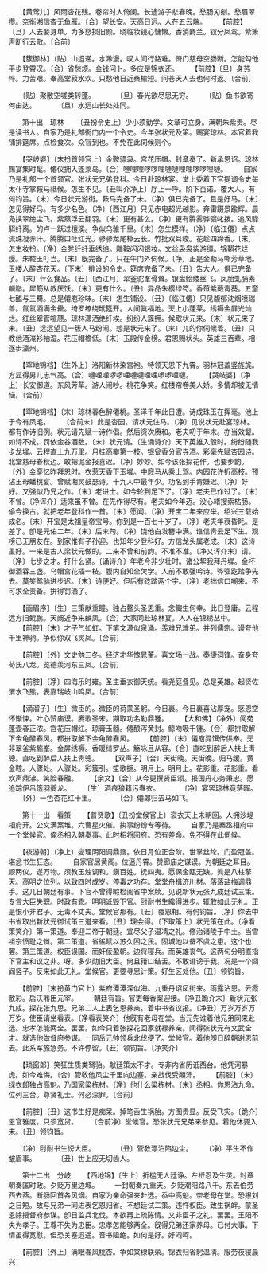 <!-- { "loadSidebar": true } -->
　　【黄莺儿】风雨杏花残。卷帘时人倚阑。长途游子悲春晚。愁肠刃剜。愁眉翠攒。奈衡湘信杳无鱼雁。〔合〕望长安。天高日远。人在五云端。 
　　【前腔】〔旦〕人去妾身单。为多愁损旧颜。晓临妆镜心慵懒。香消麝兰。钗分凤鸾。紫箫声断行云散。〔合前〕 

　　【簇御林】〔贴〕山迢递。水渺漫。叹人间行路难。倚门慈母空肠断。怎能勾他平步登霄汉。〔合〕省愁烦。金钱问卜。多应是锦衣还。 
　　【前腔】〔旦〕身劳悴。力苦艰。奉高堂菽水欢。只愁他日近桑楡短。问苍天人去也何时返。〔合前〕 

　　〔贴〕聚散空嗟类转蓬。　　　　〔旦〕春光欲尽思无穷。 
　　〔贴〕鱼书欲寄何由达。　　　　〔旦〕水远山长处处同。 

　　第十出　琼林 
　　〔丑扮令史上〕少小须勤学。文章可立身。满朝朱紫贵。尽是读书人。自家乃是礼部衙门内一个令史。今年张状元及第。赐宴琼林。本官着我铺排筵席。点检食次。众官到也。不免在此伺候则个。 

　　【哭岐婆】〔末扮首领官上〕金鞍骠袅。宫花压帽。封章奏了。新承恩诏。琼林赐宴集时髦。僊仪拥入蓬莱岛。〔合〕嗹哩哩啰啰哩嗹嗹哩哩啰啰哩嗹。 
　　自家乃是礼部一个首领官。张状元兄弟登科。今日赴琼林宴。堂上委着下官提调令史每太仆寺掌鞍马祗候。怎生不见。〔丑叫介净上〕厅上一呼。阶下百诺。覆大人。有何钧旨。〔末〕今日状元游街。鞍马完备了未。〔净〕俱已完备了。且是好马。〔末〕怎见得好马。有多少名色。〔净〕〔西江月〕只见赤电超光越影。奔雷蹑景踰辉。晨凫挟翠绝尘飞。紫燕浮云翻羽。〔末〕更有甚么。〔净〕更有腾雾骅骝叱拨。追风騄駬纤离。的卢一跃过檀溪。争似乌骓千里。〔末〕怎生模样。〔净〕〔临江僊〕点点流珠凝赤汗。腾腾口吐红光。骖骖龙尾棹云长。竹批双耳峻。花趁四蹄香。〔末〕怎生妆扮。〔净〕金凳纤纤垂绣络。雕鞍闪闪银妆。文丝袅袅紫游缰。锦鞯花烂熳。朱鞚玉叮当。〔末〕旣完备了。只在午门外伺候。〔净〕正是金勒马嘶芳草地。玉楼人醉杏花天。〔下末〕排设的令史。筵席完备了未。〔丑〕吿大人。俱已完备了。〔末〕什么食品。〔丑〕〔西江月〕翠釜驼峯骨耸。银盘鲙缕丝飞。凤胎虬脯素麟脂。犀筯从教厌饫。〔末〕更有什么。〔丑〕异品朱樱绿笱。香葅紫蕨靑葵。五齑七醢与三臡。总是僊庖珍味。〔末〕怎生铺设。〔丑〕〔临江僊〕只见馥郁沈烟喷瑞兽。氤氲酒满金罍。绮罗缭绕玳筵开。人间眞福地。天上小蓬莱。绣褥金屛光灿烂。红丝翠管喧豗。琼林潇洒绝纤埃。纷纷人簇拥。候取状元来。〔末〕状元来了未。〔丑〕远远望见一簇人马纷闹。想是状元来了。〔末〕兀的你伺候着。〔丑〕只教他酒淹衫袖湿。花压帽檐低。〔末〕玉殿传金榜。君恩赐状头。英雄三百辈。相逐步瀛州。 

　　【窣地锦裆】〔生外上〕洛阳新林染宫袍。特领天恩下九霄。羽林冠盖竖旌旄。方显得男儿志气高。〔合〕嗹哩哩啰啰哩嗹嗹哩哩啰啰哩嗹。 
　　【哭岐婆】〔净上〕长安御道。东风芳草。游人闹吵。桃花争笑。红楼帘卷美人娇。多情却被无情恼。〔合前〕 

　　【窣地锦裆】〔末〕琼林春色醉僊桃。圣泽千年此日遭。诗成珠玉在挥毫。池上于今有凤毛。 
　　〔合前末〕此是杏园。请状元住马。〔净〕见说状元赴宴琼林。都有作诗旧例。状元请先赋一诗作倡。然后资次赓和。老夫叨于年末。亦当效颦。如诗不成。罚依金谷酒数。〔末〕状元请。〔生诵诗介〕天下英雄入彀时。纷纷随我步龙墀。云程直上九万里。月桂高攀第一枝。银瓮香分官寺酒。彩毫先赋杏园诗。北堂慈母春秋迈。敢把泥金报喜迟。〔净〕妙妙。如今该张探花作。也要步韵。〔外〕金銮忆昨拜恩时。衣惹天香下玉墀。中廐马从乘上驾。内园花许折高枝。预沾王母蟠桃宴。曾赋湘灵鼓瑟诗。十九人中最年少。功名到手肯嫌迟。〔净〕好好。又强似乃兄之作。〔末〕老进士。如今轮到足下了。〔净〕老夫已作过了。〔末〕不曾。〔净诨介〕适来虽不曾。在先作得尽有。老夫如今年迈。没心緖搜索枯肠。偷今换古。就把老年登科作一首。〔末〕愿闻。〔净〕开宝二年来应举。绍兴三载始成名。〔末〕开宝是太祖皇帝宝号。你到是一百七十岁了。〔净〕老夫年衰昏眊。是差了。卽是元佑二年。〔末〕后末句。〔净〕饶他白发簪中满。谁信靑云足下生。观榜已无朋友在。到家惟有子孙迎。也知年少登科好。方信龙头属老成。〔末〕这诗虽好。一来是古人梁状元做的。二来不曾和前韵。不准不准。〔净又诨介末〕请。〔净〕七步之才。打什么紧。〔诵诗介〕年老今非少壮时。诸公挈我拜丹墀。金杯御酒呑三盏。乌帽宫花插一枝。腹内自知全欠学。人前不敢强吟诗。骅骝趷踏争先去。莫笑鸳骀进步迟。〔末〕诗便好。但后有趷踏两个字。〔净〕老拙信口嘲来。不可求全责备。拚得罚酒了。 

　　【画眉序】〔生〕三策献重瞳。独占鳌头圣恩重。念鲰生何幸。此日登庸。云程远方旧鲲鹏。天阙近争来麟凤。〔合〕大家同赴琼林宴。人人在锦绣丛中。 
　　【前腔】〔末〕才子气如虹。下笔文源似泉涌。羡难兄难弟。并列儒宗。谩夸他千里神驹。争似你双飞灵凤。〔合前〕 

　　【前腔】〔外〕文史勉三冬。经济才华愧晁董。喜文场一战。奏捷词锋。奋身夸荀氏八龙。览德羡河东三凤。〔合前〕 

　　【前腔】〔净〕四海乐时雍。圣主垂衣御天统。看尧庭叠见。总是英雄。起贤佐渭水飞熊。表嘉瑞岐山鸣凤。〔合前〕 

　　【滴溜子】〔生〕微臣的。微臣的荷蒙圣躬。今日裏。今日裏喜沾厚宠。感恩空怀惭悚。叶心赞庙谟。赓歌圣宋。期取功名勒鼎锺。 
　　【大和佛】〔净外〕阆苑蓬壶春正浓。宫花压帽红。琼膏玉髓。僊酿泻黄封。鲸吻吸千锺。〔合〕都拚取解下金龟醉春风。都拚取解下金龟醉春风。 
　　【前腔】〔末〕僊庖异馔传供奉。无非翠釜紫駞峯。金屛绣褥。香暖绮罗丛。觞咏且从容。〔合〕直吃到醉后人扶上靑骢。直吃到醉后人扶上靑骢。 
　　【双声子】〔合〕天街晚。天街晚。归马缓。黄金鞚。人骤处。人骤处。彩簇引。笙歌拥。明月上。明月上。花影重。花影重。看欢声鼎沸。笑脸春融。 
　　【余文】〔合〕从今更撰贤臣颂。报国丹心务秉忠。愿追踪伊吕簉羽夔龙。 
　　〔生〕酒痕狼籍污春衣。　　　　〔净〕宴罢琼林竟落晖。 
　　〔外〕一色杏花红十里。　　　　〔合〕僊郞归去马如飞。 

　　第十一出　看策 
　　【普贤歌】〔丑扮堂候官上〕衮衣天上未朝回。人拥沙堤相府开。公文满案堆。六曹星火催。执事纷纷专等待。 
　　自家乃是秦丞相府中一个堂候官。俺丞相入朝奏事。此时相将回府。恐有差命。免不得在此伺候。 

　　【夜游朝】〔净上〕燮理阴阳调鼎鼐。依日月位正台阶。世掌丝纶。门盈冠盖。堪忿书生狂态。 
　　自家官居黄阁。位逼丹霄。赞廊庙之谋谟。为朝廷之耳目。顺两仪。遂万物。须教玉烛调和。鎭百姓。抚四夷。愿保金瓯无缺。眞是八柱擎天。高明之位列。以致四时成岁。停毒之功存。堂堂舟楫济川材。落落盐梅调鼎手。这几日朝廷有事。下官不曾得暇检阅省中案牍。见说新状元张九成廷试三策。专言大臣失职。时政有乖。明明诋毁下官。尀耐书生纔得进步。辄敢如此无礼。正是恨小非君子。无毒不丈夫。堂候官那有。〔丑〕覆恩相。有何钧旨。〔净〕你去中书省取出新状元御试策三道来看。〔丑〕理会得。〔下取策上〕状元策在此。〔净看策笑介〕第一策道。奉迎二帝于朝廷。宜尽父子温凊之礼。修治诸陵于中土。当雪祖宗愤耻之雠。第二策道。省徭赋以苏久困之民。固城池以备不虞之患。这个也罢。第三策道。权臣误国。而奸佞盈朝。边将寝兵。而英雄丧气。这两句分明直指下官主和议之非。呀。多少勋旧大臣。尙且箝口结舌。不敢诽谤于我。况是一个闾阎竖子。反来如此无礼。堂候官。更要寻思计策。好生区处他。〔丑〕领钧旨。 

　　【前腔】〔末扮黄门官上〕紫府潭潭深似海。九重丹诏凤衔来。雨露沾恩。云霞散彩。启沃鼎臣元宰。 
　　朝廷有旨。官吏每香案迎接。〔净丑跪介末〕新状元张九成。探花张九思。兄弟二人上表乞恩养亲。着中书省议报。〔净丑〕万岁万岁万万岁。使臣请坐看表。〔净看表笑介〕他旣有老母在堂。当元先谁着他兄弟同来赴选。忠孝怎能两全。罢罢。如今只着张探花回家就禄养亲。闻得张状元有文武全才。就选他做督府参谋。一同岳元帅领兵北伐便了。堂候官。着他卽日辞朝谢恩前去。此系军旅急务。不许停留。〔丑〕领钧旨。〔净笑介〕 

　　【琐窗郞】笑狂生质类驽骀。献廷策太不才。专非内省历诋西台。他凭河暴虎。如今难悔。〔合〕管敎他风尘千里向边塞。亲战伐受顚沛。 
　　【前腔】〔末〕绿衣郞独占高魁。乃国家梁栋材。〔净〕他什么梁栋材。〔末〕丞相。你恩沾九命。位列三台。尊贤礼士。何必深罪。〔合前〕 

　　【前腔】〔丑〕这书生好是痴呆。掉笔舌生祸胎。方图贵显。反受飞灾。〔跪介〕恩官雅度。只须宽贷。 
　　〔合前净〕堂候官。恐张状元兄弟来参见。着他休要入来。〔丑〕领钧旨。 

　　〔净〕尀耐书生谤大臣。　　　　〔丑〕管敎漂泊陷边尘。 
　　〔净〕平生不作皱眉事。　　　　〔丑〕世上应无切齿人。 

　　第十二出　分岐 
　　【西地锦】〔生上〕折槛无人廷诤。左袵忍及生灵。封章朝奏匡时政。夕贬万里边城。 
　　一封朝奏九重天。夕贬潮阳路八千。东去伯劳西去燕。断肠回首各风烟。自家为亲命强来赴选。忝中高魁。奈老母在堂。恐报刘之日短。故与兄弟一同进表乞恩归省。不想廷试二策。违忤权臣。致生祸衅。蒙圣恩除授督府参谋。卽日监兵北伐。本欲再上疏陈情。又非臣子之礼。罢罢。王阳不失为孝子。王尊不失为忠臣。忠孝怎能够两全。旣得兄弟还家养母。已付大事。下情虽得宽慰。但恐关塞迢遥。音书阻绝。如何是好。好闷呵。 

　　【前腔】〔外上〕满眼春风桃杏。争如棠棣联荣。锦衣归省躬温凊。服劳夜寝晨兴 
